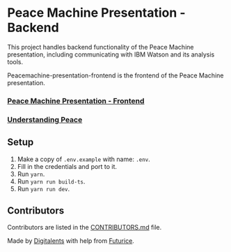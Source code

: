 # Peace Machine Presentation - Backend

This project handles backend functionality of the Peace Machine presentation,
including communicating with IBM Watson and its analysis tools.

Peacemachine-presentation-frontend is the frontend of the Peace Machine
presentation.

### [Peace Machine Presentation - Frontend](https://github.com/Rauhankone/peacemachine-presentation-frontend/)

### [Understanding Peace](http://www.understandingpeace.net/)

## Setup

1.  Make a copy of `.env.example` with name: `.env`.
2.  Fill in the credentials and port to it.
3.  Run `yarn`.
4.  Run `yarn run build-ts`.
5.  Run `yarn run dev`.

## Contributors

Contributors are listed in the [CONTRIBUTORS.md](./CONTRIBUTORS.md) file.

Made by [Digitalents](http://digitalents.munstadi.fi/en/) with help from [Futurice](https://futurice.com/).
